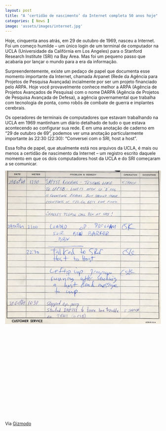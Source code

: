 ```yaml
---
layout: post
title: "A ‘certidão de nascimento’ da Internet completa 50 anos hoje"
categories: [ News ]
image: 'assets/images/internet.jpg'
---
```


Hoje, cinquenta anos atrás, em 29 de outubro de 1969, nasceu a Internet. Foi um começo humilde – um único login de um terminal de computador na UCLA (Universidade da Califórnia em Los Angeles) para o Stanford Research Institute (SRI) na Bay Area. Mas foi um pequeno passo que acabaria por lançar o mundo para a era da informação.

Surpreendentemente, existe um pedaço de papel que documenta esse momento importante da Internet, chamada Arpanet (Rede da Agência para Projetos de Pesquisa Avançada) incialmente por ser um projeto financiado pelo ARPA. Hoje você provavelmente conhece melhor a ARPA (Agência de Projetos Avançados de Pesquisa) com o nome DARPA (Agência de Projetos de Pesquisa Avançada de Defesa), a agência governamental que trabalha com tecnologia de ponta, como robôs de combate de guerra e implantes cerebrais.

<!-- RETANGULO LARGO -->
<script async src="https://pagead2.googlesyndication.com/pagead/js/adsbygoogle.js"></script>
<!-- Informat -->
<ins class="adsbygoogle"
style="display:block"
data-ad-client="ca-pub-2838251107855362"
data-ad-slot="2327980059"
data-ad-format="auto"
data-full-width-responsive="true"></ins>
<script>
(adsbygoogle = window.adsbygoogle || []).push({});
</script>

Os operadores de terminais de computadores que estavam trabalhando na UCLA em 1969 mantinham um diário detalhado de tudo o que estava acontecendo ao configurar sua rede. E em uma anotação de caderno em “29 de outubro de 69”, podemos ver uma anotação particularmente importante às 22:30 (22:30): “Conversei com o SRI, host a host”.

Essa folha de papel, que atualmente está nos arquivos da UCLA, é mais ou menos a certidão de nascimento da Internet – um registro escrito daquele momento em que os dois computadores host da UCLA e do SRI começaram a se comunicar.

<!-- RETANGULO LARGO 2 -->
<script async src="//pagead2.googlesyndication.com/pagead/js/adsbygoogle.js"></script>
<ins class="adsbygoogle"
style="display:block; text-align:center;"
data-ad-layout="in-article"
data-ad-format="fluid"
data-ad-client="ca-pub-2838251107855362"
data-ad-slot="8549252987"></ins>
<script>
(adsbygoogle = window.adsbygoogle || []).push({});
</script>

![Certidão de Nascimento da Internet](/assets/images/internet-certidao.jpg)

<!-- QUADRADO -->
<script async src="//pagead2.googlesyndication.com/pagead/js/adsbygoogle.js"></script>
<ins class="adsbygoogle"
style="display:inline-block;width:336px;height:280px"
data-ad-client="ca-pub-2838251107855362"
data-ad-slot="5351066970"></ins>
<script>
(adsbygoogle = window.adsbygoogle || []).push({});
</script>

Via [Gizmodo](https://gizmodo.uol.com.br/certidao-nascimento-internet-50-anos/)
